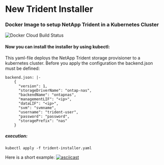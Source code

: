 # New Trident Installer
### Docker Image to setup NetApp Trident in a Kubernetes Cluster

![Docker Cloud Build Status](https://img.shields.io/docker/cloud/build/fabianborn/k8s-trident-installer)


#### Now you can install the installer by using kubectl:

This yaml-file deploys the NetApp Trident storage provisioner to a kubernetes cluster. Before you apply the configuration the backend.json must be defined:

```
backend.json: |-
    {
      "version": 1,
      "storageDriverName": "ontap-nas",
      "backendName": "ontapnas",
      "managementLIF": "<ip>",
      "dataLIF": "<ip>",
      "svm": "svmname",
      "username": "trident-user",
      "password": "password",
      "storagePrefix": "nas"
    }
```

##### execution:

``` 
kubectl apply -f trident-installer.yaml
```



Here is a short example:
[![asciicast](https://asciinema.org/a/gKTMvKguMYOINNOtcNxSiZCKR.svg)](https://asciinema.org/a/)

